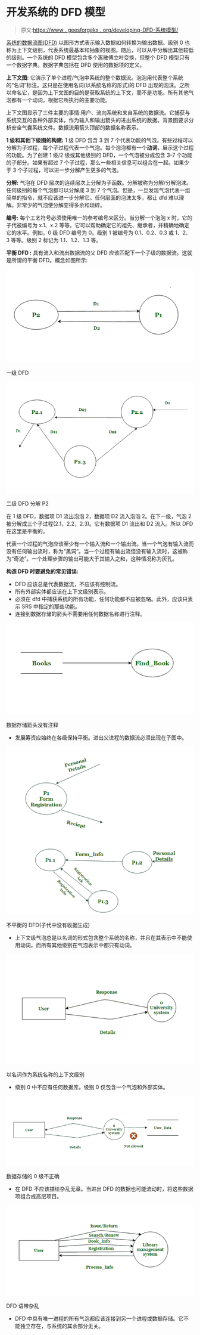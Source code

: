 # 开发系统的 DFD 模型

> 原文:[https://www . geesforgeks . org/developing-DFD-系统模型/](https://www.geeksforgeeks.org/developing-dfd-model-of-system/)

[系统的数据流图(DFD)](https://www.geeksforgeeks.org/what-is-dfddata-flow-diagram/) 以图形方式表示输入数据如何转换为输出数据。级别 0 也称为上下文级别，代表系统最基本和抽象的视图。随后，可以从中分解出其他较低的级别。一个系统的 DFD 模型包含多个离散傅立叶变换，但整个 DFD 模型只有一个数据字典。数据字典包括在 DFD 使用的数据项的定义。

**上下文图:**
它演示了单个进程/气泡中系统的整个数据流。泡泡用代表整个系统的“名词”标注。这只是在使用名词(以系统名称的形式)的 DFD 出现的泡沫。之所以命名它，是因为上下文图的目的是获取系统的上下文，而不是功能。所有其他气泡都有一个动词，根据它所执行的主要功能。

上下文图显示了三件主要的事情:用户、流向系统和来自系统的数据流。它捕获与系统交互的各种外部实体，作为输入和输出箭头的进出系统的数据。背景图要求分析安全气囊系统文件。数据流用箭头顶部的数据名称表示。

**1 级和其他下级图的构建:**
1 级 DFD 包含 3 到 7 个代表功能的气泡。有些过程可以分解为子过程，每个子过程代表一个气泡。每个泡泡都有一个**动词**，展示这个过程的功能。为了创建 1 级/2 级或其他级别的 DFD，一个气泡被分成包含 3-7 个功能的子部分。如果有超过 7 个子过程，那么一些相关信息可以组合在一起。如果少于 3 个子过程，可以进一步分解产生更多的气泡。

**分解:**
气泡在 DFD 层次的连续层次上分解为子函数。分解被称为分解/分解泡沫。任何级别的每个气泡都可以分解成 3 到 7 个气泡。但是，一旦发现气泡代表一组简单的指令，就不应该进一步分解它。任何层面的泡沫太多，都让 dfd 难以理解。非常少的气泡使分解变得多余和琐碎。

**编号:**
每个工艺符号必须使用唯一的参考编号来区分。当分解一个泡泡 x 时，它的子代被编号为 x.1、x.2 等等。它可以帮助确定它的祖先、继承者，并精确地确定它的水平。例如，0 级 DFD 编号为 0。级别 1 被编号为 0.1、0.2、0.3 或 1、2、3 等等。级别 2 标记为 1.1、1.2、1.3 等。

**平衡 DFD :**
具有流入和流出数据流的父 DFD 应该匹配下一个子级的数据流。这就是所谓的平衡 DFD。概念如图所示:

![](img/c68b250f65843a008e8eba91f0078ed4.png)

一级 DFD

![](img/dde86e9679afcc052c5c5d146af290ae.png)

二级 DFD 分解 P2

在 1 级 DFD，数据项 D1 流出泡泡 2，数据项 D2 流入泡泡 2。在下一级，气泡 2 被分解成三个子过程(2.1，2.2，2.3)。它有数据项 D1 流出和 D2 流入。所以 DFD 在这里是平衡的。

代表一个过程的气泡应该至少有一个输入流和一个输出流。当一个气泡有输入流而没有任何输出流时，称为“黑洞”。当一个过程有输出流但没有输入流时，这被称为“奇迹”。一个处理步骤的输出可能大于其输入之和，这种情况称为灰孔。

**构造 DFD 时要避免的常见错误:**

*   DFD 应该总是代表数据流，不应该有控制流。
*   所有外部实体都应该在上下文级别表示。
*   必须在 dfd 中捕获系统的所有功能，任何功能都不应被忽略。此外，应该只表示 SRS 中指定的那些功能。
*   连接到数据存储的箭头不需要用任何数据名称进行注释。

![](img/86e6c9eb54155e4e2383b3da28352d3b.png)

数据存储箭头没有注释

*   发展筹资应始终在各级保持平衡。进出父进程的数据流必须出现在子图中。

![](img/97ec979de1baff817b772a38cde12625.png)

不平衡的 DFD(子代中没有收据生成)

*   上下文级气泡总是以名词的形式包含整个系统的名称，并且在其表示中不能使用动词。而所有其他级别在气泡表示中都只有动词。

![](img/b4359f97627ca59fe4aeaa507cbfd7f5.png)

以名词作为系统名称的上下文级别

*   级别 0 中不应有任何数据库。级别 0 仅包含一个气泡和外部实体。

![](img/a3b70c67b714a385f599ca6cf0b16222.png)

数据存储的 0 级不正确

*   在 DFD 不应该描绘杂乱无章。当进出 DFD 的数据也可能流动时，将这些数据项组合成高层项目。

![](img/e3b2f15621a5a5a19ef867f99601c9d8.png)

DFD 语带杂乱

*   DFD 中具有唯一进程的所有气泡都应该连接到另一个进程或数据存储。它不能独立存在，与系统的其余部分无关。